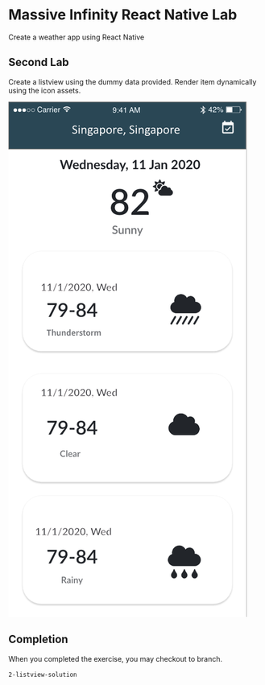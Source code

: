 # Massive Infinity React Native Lab

Create a weather app using React Native

## Second Lab

Create a listview using the dummy data provided. Render item dynamically using the icon assets.

![Lab 2 screenshot](/assets/screenshots/lab2.png)


## Completion
When you completed the exercise, you may checkout to branch. 

```bash
2-listview-solution
```